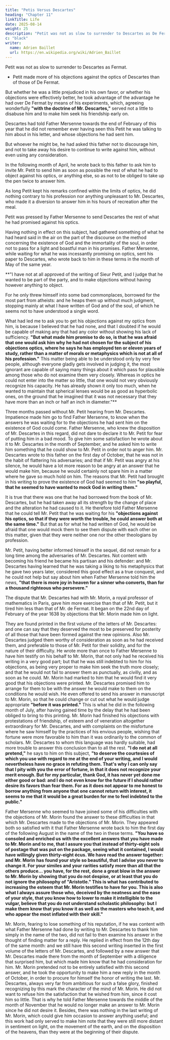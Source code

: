 ```yaml
---
title: "Petis Versus Descartes"
heading: "Chapter 11"
linkTitle: Life
date: 2025-08-14
weight: 25
description: "Petit was not as slow to surrender to Descartes as De Fermat."
c: "black"
writer:
  name: Adrien Baillet
  url: https://en.wikipedia.org/wiki/Adrien_Baillet
---
```




Petit was not as slow to surrender to Descartes as Fermat.
- Petit made more of his objections against the optics of Descartes than of those of De Fermat. 

But whether he was a little prejudiced in his own favor, or whether his objections were effectively better, he took advantage of the advantage he had over De Fermat by means of his experiments, which, agreeing wonderfully **"with the doctrine of Mr. Descartes,"** served not a little to disabuse him and to make him seek his friendship early on.

Descartes had told Father Mersenne towards the end of February of this year that he did not remember ever having seen this Petit he was talking to him about in his letter, and whose objections he had sent him. 

But whoever he might be, he had asked this father not to discourage him, and not to take away his desire to continue to write against him, without even using any consideration. 

In the following month of April, he wrote back to this father to ask him to invite Mr. Petit to send him as soon as possible the rest of what he had to object against his optics, or anything else, so as not to be obliged to take up the pen twice to answer him. 

As long Petit kept his remarks confined within the limits of optics, he did nothing contrary to his profession nor anything unpleasant to Mr. Descartes, who made it a diversion to answer him in his hours of recreation after the meal. 

Petit was pressed by Father Mersenne to send Descartes the rest of what he had promised against his optics.

Having nothing in effect on this subject, had gathered something of what he had heard said in the air on the part of the discourse on the method concerning the existence of God and the immortality of the soul, in order not to pass for a light and boastful man in his promises. Father Mersenne, while waiting for what he was incessantly promising on optics, sent his paper to Descartes, who wrote back to him in these terms in the month of May of the same year. 

**"I have not at all approved of the writing of Sieur Petit, and I judge that he wanted to be part of the party, and to make objections without having however anything to object. 

For he only threw himself into some bad commonplaces, borrowed for the most part from atheists: and he heaps them up without much judgment, stopping mainly at what I have written of God and of the soul, of which he seems not to have understood a single word.

What had led me to ask you to get his objections against my optics from him, is because I believed that he had none, and that I doubted if he would be capable of making any that had any color without showing his lack of sufficiency. **"But what made him promise to do so, is that he was afraid that one would ask him why he had not chosen for the subject of his objections optics, where he says he has employed ten or eleven years of study, rather than a matter of morals or metaphysics which is not at all of his profession."** This matter being able to be understood only by very few people, although everyone gladly gets involved in judging it, the most ignorant are capable of saying many things about it which pass for plausible among those who do not examine them very closely. Whereas in optics he could not enter into the matter so little, that one would not very obviously recognize his capacity. He has already shown it only too much, when he wanted to maintain that spherical lenses would be as good as hyperbolic ones, on the ground that he imagined that it was not necessary that they have more than an inch or half an inch in diameter."**

Three months passed without Mr. Petit hearing from Mr. Descartes. Impatience made him go to find Father Mersenne, to know when the answers he was waiting for to the objections he had sent him on the existence of God could come. Father Mersenne, who knew the disposition of Mr. Descartes in this regard, did not dare to declare it to Mr. Petit for fear of putting him in a bad mood. To give him some satisfaction he wrote about it to Mr. Descartes in the month of September, and he asked him to write him something that he could show to Mr. Petit in order not to anger him. Mr. Descartes wrote to this father on the first day of October, that he was not in the habit of flattering his adversaries; and that if Mr. Petit was angry at his silence, he would have a lot more reason to be angry at an answer that he would make him, because he would certainly not spare him in a matter where he gave so much hold on him. The reasons that Mr. Petit had brought in his writing to prove the existence of God had seemed to him **"so playful, that he seemed to have wanted to mock God in writing them."**

It is true that there was one that he had borrowed from the book of Mr. Descartes, but he had taken away all its strength by the change of place and the alteration he had caused to it. He therefore told Father Mersenne that he could tell Mr. Petit that he was waiting for his **"objections against his optics, so that if they were worth the trouble, he could answer both at the same time."** But that as for what he had written of God, he would be afraid that one would mock them to see them dispute with each other on this matter, given that they were neither one nor the other theologians by profession.

Mr. Petit, having better informed himself in the sequel, did not remain for a long time among the adversaries of Mr. Descartes. Not content with becoming his friend he became his partisan and his defender: and Mr. Descartes having learned that he was taking a liking to his metaphysics that he gave two years later, considered this good effect as a true conquest, and he could not help but say about him when Father Mersenne told him the news, **"that there is more joy in heaven for a sinner who converts, than for a thousand righteous who persevere."**

The dispute that Mr. Descartes had with Mr. Morin, a royal professor of mathematics in Paris, gave him more exercise than that of Mr. Petit, but it tired him less than that of Mr. de Fermat. It began on the 22nd day of February of the year 1638 by objections that Mr. Morin made him on light.

They are found printed in the first volume of the letters of Mr. Descartes: and one can say that they deserved the most to be preserved for posterity of all those that have been formed against the new opinions. Also Mr. Descartes judged them worthy of consideration as soon as he had received them, and preferable to those of Mr. Petit for their solidity, and for the nature of their difficulty. He wrote more than once to Father Mersenne to have him testify on his behalf to Mr. Morin, that not only had he received his writing in a very good part; but that he was still indebted to him for his objections, as being very proper to make him seek the truth more closely; and that he would not fail to answer them as punctually, as civilly, and as soon as he could. Mr. Morin had marked to him that he would find it very good that his objections were printed. Mr. Descartes promised him to arrange for them to be with the answer he would make to them on the conditions he would wish. He even offered to send his answer in manuscript to Mr. Morin, so that he could change or cut out what he would judge appropriate **"before it was printed."** This is what he did in the following month of July, after having gained time by the delay that he had been obliged to bring to this printing. Mr. Morin had finished his objections with protestations of friendship, of esteem and of veneration altogether extraordinary for Mr. Descartes, and with complaints on the misfortune where he saw himself by the practices of his envious people, wishing that fortune were more favorable to him than it was ordinarily to the common of scholars. Mr. Descartes to whom this language was hardly suitable, had more trouble to answer this conclusion than to all the rest. **"I do not at all pretend,"** he says to him on this subject, **"to deserve the courtesies of which you use with regard to me at the end of your writing, and I would nevertheless have no grace in refuting them. That's why I can only say that I pity with you the error of fortune, in that it does not recognize your merit enough. But for my particular, thank God, it has never yet done me either good or bad: and I do not even know for the future if I should rather desire its favors than fear them. For as it does not appear to me honest to borrow anything from anyone that one cannot return with interest, it seems to me that it would be a great burden for me to feel indebted to the public."**

Father Mersenne who seemed to have joined some of his difficulties with the objections of Mr. Morin found the answer to these difficulties in that which Mr. Descartes made to the objections of Mr. Morin. They appeared both so satisfied with it that Father Mersenne wrote back to him the first day of the following August in the name of the two in these terms. **"You have so consoled and enriched us with the excellent answers that you have made to Mr. Morin and to me, that I assure you that instead of thirty-eight sols of postage that was put on the package, seeing what it contained, I would have willingly given thirty-eight écus. We have read the answer together: and Mr. Morin has found your style so beautiful, that I advise you never to change it. For your similes and your rarities satisfy more than all that the others produce... you have, for the rest, done a great blow in the answer to Mr. Morin by showing that you do not despise, or at least that you do not ignore the philosophy of **"Aristotle."** This is what has contributed to increasing the esteem that Mr. Morin testifies to have for you. This is also what I always assure those who, deceived by the neatness and the ease of your style, that you know how to lower to make it intelligible to the vulgar, believe that you do not understand scholastic philosophy: but I make them know that you know it as well as the masters who teach it, and who appear the most inflated with their skill."**

Mr. Morin, fearing to lose something of his reputation, if he was content with what Father Mersenne had done by writing to Mr. Descartes to thank him simply in the name of the two, did not fail to then examine his answer in the thought of finding matter for a reply. He replied in effect from the 12th day of the same month: and we still have this second writing inserted in the first volume of the letters of Mr. Descartes, and followed by a new answer that Mr. Descartes made there from the month of September with a diligence that surprised him, but which made him know that he had consideration for him. Mr. Morin pretended not to be entirely satisfied with this second answer, and he took the opportunity to make him a new reply in the month of October, in order to procure for himself the honor of writing the last. Mr. Descartes, always very far from ambitious for such a false glory, finished recognizing by this mark the character of the mind of Mr. Morin. He did not want to refuse him the satisfaction that he wished from him, since it cost him so little. That is why he told Father Mersenne towards the middle of the month of November that he would no longer make an answer to Mr. Morin since he did not desire it. Besides, there was nothing in the last writing of Mr. Morin, which could give him occasion to answer anything useful; and this work had only served to make him note that they were still more distant in sentiment on light, on the movement of the earth, and on the disposition of the heavens, than they were at the beginning of their dispute.